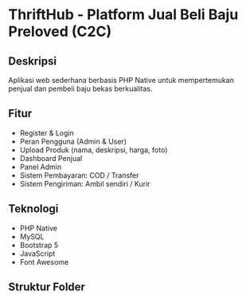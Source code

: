 # ThriftHub - Platform Jual Beli Baju Preloved (C2C)

## Deskripsi
Aplikasi web sederhana berbasis PHP Native untuk mempertemukan penjual dan pembeli baju bekas berkualitas.

## Fitur
- Register & Login
- Peran Pengguna (Admin & User)
- Upload Produk (nama, deskripsi, harga, foto)
- Dashboard Penjual
- Panel Admin
- Sistem Pembayaran: COD / Transfer
- Sistem Pengiriman: Ambil sendiri / Kurir

## Teknologi
- PHP Native
- MySQL
- Bootstrap 5
- JavaScript
- Font Awesome

## Struktur Folder
